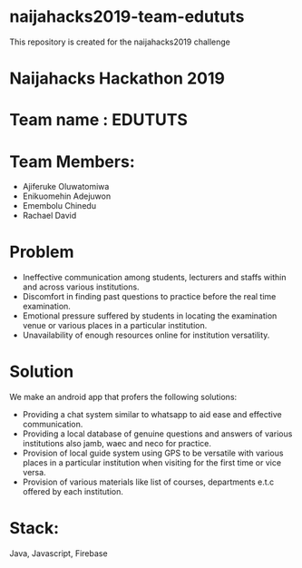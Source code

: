 # naijahacks2019-team-edututs
This repository is created for the naijahacks2019 challenge

# Naijahacks Hackathon 2019
# Team name : EDUTUTS
# Team Members:
- Ajiferuke Oluwatomiwa
- Enikuomehin Adejuwon
- Emembolu Chinedu
- Rachael David



# Problem
- Ineffective communication among students, lecturers and staffs within and across various institutions.
- Discomfort in finding past questions to practice before the real time examination.
- Emotional pressure suffered by students in locating the examination venue or various places in a particular institution.
- Unavailability of enough resources online for institution versatility.

# Solution
We make an android app that profers the following solutions:
- Providing a chat system similar to whatsapp to aid ease and effective communication.
- Providing a local database of genuine questions and answers of various institutions also jamb, waec and neco for practice.
- Provision of local guide system using GPS to be versatile with various places in a particular institution when visiting for the first time or vice versa.
- Provision of various materials like list of courses, departments e.t.c offered by each institution.

# Stack:
Java, Javascript, Firebase
